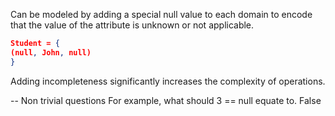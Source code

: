 

Can be modeled by adding a special null value to each domain to encode that the value of the attribute is unknown or not applicable.


```json
Student = {
(null, John, null)
}
```


Adding incompleteness significantly increases the complexity of operations.

-- Non trivial questions 
		For example, what should 3 == null equate to.
			False